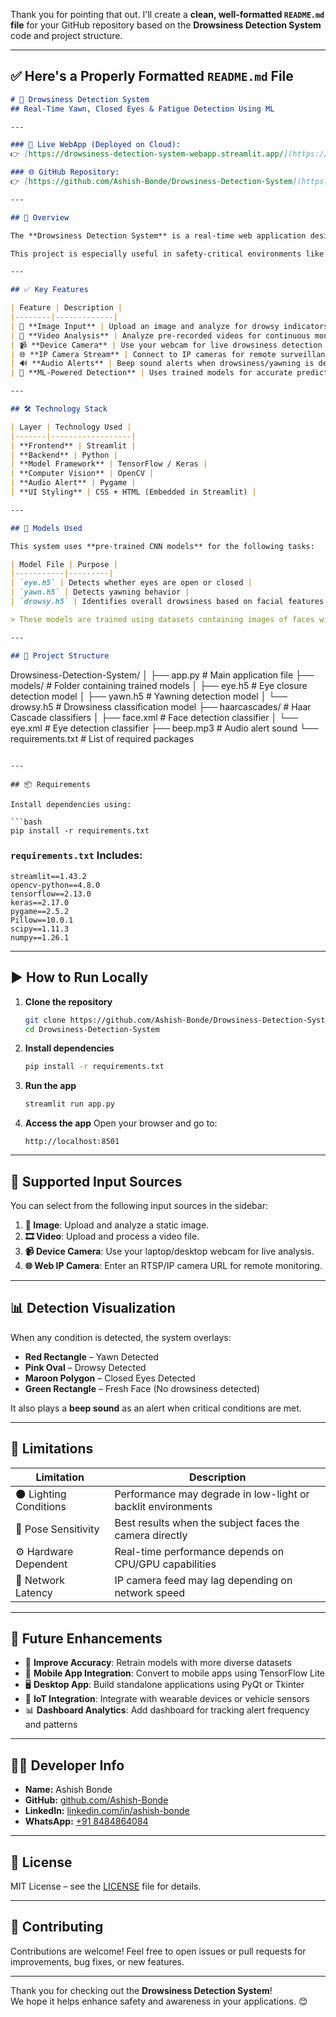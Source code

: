 Thank you for pointing that out. I'll create a **clean, well-formatted `README.md` file** for your GitHub repository based on the **Drowsiness Detection System** code and project structure.

---

## ✅ Here's a Properly Formatted `README.md` File

```markdown
# 🚨 Drowsiness Detection System  
## Real-Time Yawn, Closed Eyes & Fatigue Detection Using ML

---

### 🔗 Live WebApp (Deployed on Cloud):  
👉 [https://drowsiness-detection-system-webapp.streamlit.app/](https://drowsiness-detection-system-webapp.streamlit.app/)

### 🌐 GitHub Repository:  
👉 [https://github.com/Ashish-Bonde/Drowsiness-Detection-System](https://github.com/Ashish-Bonde/Drowsiness-Detection-System)

---

## 📌 Overview

The **Drowsiness Detection System** is a real-time web application designed to detect signs of drowsiness, yawning, and closed eyes using **Machine Learning models**. This system leverages **OpenCV**, **TensorFlow/Keras**, and **Streamlit** to provide an interactive and user-friendly experience.

This project is especially useful in safety-critical environments like **driver monitoring systems**, **workplace alertness checks**, or **healthcare fatigue detection**.

---

## ✅ Key Features

| Feature | Description |
|--------|-------------|
| 📸 **Image Input** | Upload an image and analyze for drowsy indicators |
| 🎥 **Video Analysis** | Analyze pre-recorded videos for continuous monitoring |
| 📹 **Device Camera** | Use your webcam for live drowsiness detection |
| 🌐 **IP Camera Stream** | Connect to IP cameras for remote surveillance |
| 🔊 **Audio Alerts** | Beep sound alerts when drowsiness/yawning is detected |
| 🧠 **ML-Powered Detection** | Uses trained models for accurate prediction of drowsiness |

---

## 🛠️ Technology Stack

| Layer | Technology Used |
|-------|------------------|
| **Frontend** | Streamlit |
| **Backend** | Python |
| **Model Framework** | TensorFlow / Keras |
| **Computer Vision** | OpenCV |
| **Audio Alert** | Pygame |
| **UI Styling** | CSS + HTML (Embedded in Streamlit) |

---

## 🧩 Models Used

This system uses **pre-trained CNN models** for the following tasks:

| Model File | Purpose |
|-----------|---------|
| `eye.h5` | Detects whether eyes are open or closed |
| `yawn.h5` | Detects yawning behavior |
| `drowsy.h5` | Identifies overall drowsiness based on facial features |

> These models are trained using datasets containing images of faces with various expressions and states.

---

## 📁 Project Structure

```
Drowsiness-Detection-System/
│
├── app.py                      # Main application file
├── models/                     # Folder containing trained models
│   ├── eye.h5                  # Eye closure detection model
│   ├── yawn.h5                 # Yawning detection model
│   └── drowsy.h5               # Drowsiness classification model
├── haarcascades/               # Haar Cascade classifiers
│   ├── face.xml                # Face detection classifier
│   └── eye.xml                 # Eye detection classifier
├── beep.mp3                    # Audio alert sound
└── requirements.txt            # List of required packages
```

---

## 📦 Requirements

Install dependencies using:

```bash
pip install -r requirements.txt
```

### `requirements.txt` Includes:
```
streamlit==1.43.2
opencv-python==4.8.0
tensorflow==2.13.0
keras==2.17.0
pygame==2.5.2
Pillow==10.0.1
scipy==1.11.3
numpy==1.26.1
```

---

## ▶️ How to Run Locally

1. **Clone the repository**
   ```bash
   git clone https://github.com/Ashish-Bonde/Drowsiness-Detection-System.git
   cd Drowsiness-Detection-System
   ```

2. **Install dependencies**
   ```bash
   pip install -r requirements.txt
   ```

3. **Run the app**
   ```bash
   streamlit run app.py
   ```

4. **Access the app**
   Open your browser and go to:
   ```
   http://localhost:8501
   ```

---

## 🎯 Supported Input Sources

You can select from the following input sources in the sidebar:

1. **📸 Image**: Upload and analyze a static image.
2. **🎞️ Video**: Upload and process a video file.
3. **📹 Device Camera**: Use your laptop/desktop webcam for live analysis.
4. **🌐 Web IP Camera**: Enter an RTSP/IP camera URL for remote monitoring.

---

## 📊 Detection Visualization

When any condition is detected, the system overlays:
- **Red Rectangle** – Yawn Detected
- **Pink Oval** – Drowsy Detected
- **Maroon Polygon** – Closed Eyes Detected
- **Green Rectangle** – Fresh Face (No drowsiness detected)

It also plays a **beep sound** as an alert when critical conditions are met.

---

## 🚨 Limitations

| Limitation | Description |
|----------|-------------|
| 🌑 Lighting Conditions | Performance may degrade in low-light or backlit environments |
| 🔄 Pose Sensitivity | Best results when the subject faces the camera directly |
| ⚙️ Hardware Dependent | Real-time performance depends on CPU/GPU capabilities |
| 📶 Network Latency | IP camera feed may lag depending on network speed |

---

## 🚀 Future Enhancements

- 🧠 **Improve Accuracy**: Retrain models with more diverse datasets
- 📱 **Mobile App Integration**: Convert to mobile apps using TensorFlow Lite
- 🖥️ **Desktop App**: Build standalone applications using PyQt or Tkinter
- 📡 **IoT Integration**: Integrate with wearable devices or vehicle sensors
- 📊 **Dashboard Analytics**: Add dashboard for tracking alert frequency and patterns

---

## 👨‍💻 Developer Info

- **Name:** Ashish Bonde  
- **GitHub:** [github.com/Ashish-Bonde](https://github.com/Ashish-Bonde)  
- **LinkedIn:** [linkedin.com/in/ashish-bonde](https://www.linkedin.com/in/ashish-bonde/)  
- **WhatsApp:** [+91 8484864084](https://api.whatsapp.com/send?phone=918484864084&text=Hi%20Ashish!%20I'm%20interested%20in%20your%20Drowsiness%20Detection%20System.%20Let's%20connect!)

---

## 📜 License

MIT License – see the [LICENSE](LICENSE) file for details.

---

## 🙌 Contributing

Contributions are welcome! Feel free to open issues or pull requests for improvements, bug fixes, or new features.

---

Thank you for checking out the **Drowsiness Detection System**!  
We hope it helps enhance safety and awareness in your applications. 😊
```

